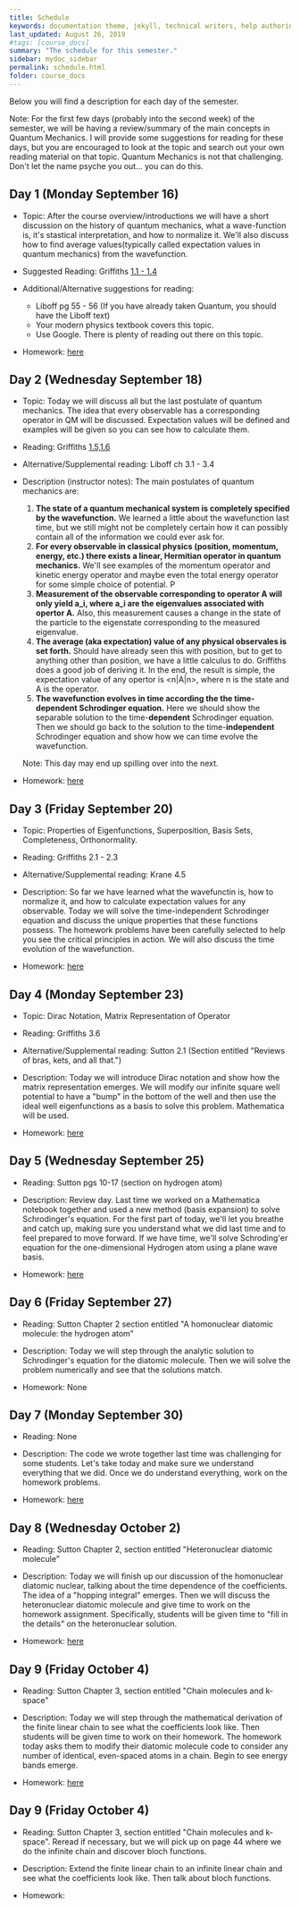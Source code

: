 ```yaml
---
title: Schedule
keywords: documentation theme, jekyll, technical writers, help authoring tools, hat replacements
last_updated: August 26, 2019
#tags: [course_docs]
summary: "The schedule for this semester."
sidebar: mydoc_sidebar
permalink: schedule.html
folder: course_docs
---
```


Below you will find a description for each day of the semester.  

Note: For the first few days (probably into the second week) of the semester, we will be having a review/summary of the main concepts in Quantum Mechanics.  I will provide some suggestions for reading for these days, but you are encouraged to look at the topic and search out your own reading material on that topic.  Quantum Mechanics is not that challenging.  Don't let the name psyche you out... you can do this.
  
## Day 1 (Monday September 16)
   - Topic:  After the course overview/introductions we will have a short discussion on the history of quantum mechanics, what a wave-function is, it's stastical interpretation, and how to normalize it.  We'll also discuss how to find average values(typically called expectation values in quantum mechanics) from the wavefunction.

   - Suggested Reading: Griffiths [1.1 - 1.4][griffiths_chp_1]
   - Additional/Alternative suggestions for reading:  
     - Liboff pg 55 - 56 (If you have already taken Quantum, you should have the Liboff text)
     - Your modern physics textbook covers this topic.
     - Use Google.  There is plenty of reading out there on this topic.

   - Homework: [here][day_1_hw]

## Day 2 (Wednesday September 18)  

   - Topic:  Today we will discuss all but the last postulate of quantum mechanics.  The idea that every observable has a corresponding operator in QM will be discussed.    Expectation values will be defined and examples will be given so you can see how to calculate them. 
   - Reading: Griffiths [1.5,1.6][griffiths_chp_1]
   - Alternative/Supplemental reading: Liboff ch 3.1 - 3.4

   - Description (instructor notes): The main postulates of quantum mechanics are:
     1. **The state of a quantum mechanical system is completely specified by the wavefunction.**  We learned a little about the wavefunction last time, but we still might not be completely certain how it can possibly contain all of the information we could ever ask for.
     2. **For every observable in classical physics (position, momentum, energy, etc.) there exists a linear, Hermitian operator in quantum mechanics.**  We'll see examples of the momentum operator and kinetic energy operator and maybe even the total energy operator for some simple choice of potential.  P
     3. **Measurement of the observable corresponding to operator A will only yield a_i, where a_i are the eigenvalues associated with opertor A.**  Also, this measurement causes a change in the state of the particle to the eigenstate corresponding to the measured eigenvalue.
     4. **The average (aka expectation) value of any physical observales is set forth.**  Should have already seen this with position, but to get to anything other than position, we have a little calculus to do.  Griffiths does a good job of deriving it.  In the end, the result is simple, the expectation value of any opertor is <n\|A\|n>, where n is the state and A is the operator.
     5. **The wavefunction evolves in time according the the time-dependent Schrodinger equation.**  Here we should show the separable solution to the time-**dependent** Schrodinger equation.  Then we should go back to the solution to the time-**independent** Schrodinger equation and show how we can time evolve the wavefunction.

     Note:  This day may end up spilling over into the next.

   - Homework: [here][day_2_hw]


## Day 3 (Friday September 20)
   - Topic: Properties of Eigenfunctions, Superposition, Basis Sets, Completeness, Orthonormality.

   - Reading: Griffiths  2.1 - 2.3
   - Alternative/Supplemental reading: Krane 4.5

   - Description: So far we have learned what the wavefunctin is, how to normalize it, and how to calculate expectation values for any observable.  Today we will solve the time-independent Schrodinger equation and discuss the unique properties that these functions possess.  The homework problems have been carefully selected to help you see the critical principles in action.  We will also discuss the time evolution of the wavefunction.

   - Homework: [here][day_3_hw]


## Day 4 (Monday September 23)

   - Topic: Dirac Notation, Matrix Representation of Operator
   - Reading: Griffiths  3.6
   - Alternative/Supplemental reading: Sutton 2.1 (Section entitled "Reviews of bras, kets, and all that.")

   - Description: Today we will introduce Dirac notation and show how the matrix representation emerges.  We will modify our infinite square well potential to have a "bump" in the bottom of the well and then use the ideal well eigenfunctions as a basis to solve this problem.  Mathematica will be used.

   - Homework: [here][day_4_hw]


## Day 5 (Wednesday September 25)

   - Reading: Sutton pgs 10-17 (section on hydrogen atom)

   - Description: Review day.  Last time we worked on a Mathematica notebook together and used a new method (basis expansion) to solve Schrodinger's equation.  For the first part of today, we'll let you breathe and catch up, making sure you understand what we did last time and to feel prepared to move forward.  If we have time, we'll solve Schroding'er equation for the one-dimensional Hydrogen atom using a plane wave basis.
 
   - Homework: [here][day_5_hw]


## Day 6 (Friday September 27)

   - Reading: Sutton Chapter 2 section entitled "A homonuclear diatomic molecule: the hydrogen atom"

   - Description: Today we will step through the analytic solution to Schrodinger's equation for the diatomic molecule.  Then we will solve the problem numerically and see that the solutions match.

   - Homework: None 

## Day 7 (Monday September 30)

   - Reading: None

   - Description: The code we wrote together last time was challenging for some students.  Let's take today and make sure we understand everything that we did.  Once we do understand everything, work on the homework problems.

   - Homework: [here][day_6_hw]

## Day 8 (Wednesday October 2)

   - Reading: Sutton Chapter 2, section entitled "Heteronuclear diatomic molecule"

   - Description: Today we will finish up our discussion of the homonuclear diatomic nuclear, talking about the time dependence of the coefficients.  The idea of a "hopping integral" emerges.  Then we will discuss the heteronuclear diatomic molecule and give time to work on the homework assignment.  Specifically, students will be given time to "fill in the details" on the heteronuclear solution.

   - Homework: [here][day_8_hw]

## Day 9 (Friday October 4)

   - Reading: Sutton Chapter 3, section entitled "Chain molecules and k-space"

   - Description: Today we will step through the mathematical derivation of the finite linear chain to see what the coefficients look like.  Then students will be given time to work on their homework.  The homework today asks them to modify their diatomic molecule code to consider any number of identical, even-spaced atoms in a chain.  Begin to see energy bands emerge.

   - Homework: [here][day_9_hw]

## Day 9 (Friday October 4)

   - Reading: Sutton Chapter 3, section entitled "Chain molecules and k-space".  Reread if necessary, but we will pick up on page 44 where we do the infinite chain and discover bloch functions.

   - Description: Extend the finite linear chain to an infinite linear chain and see what the coefficients look like.  Then talk about bloch functions.

   - Homework: 


[griffiths_chp_1]: https://content.byui.edu/file/51c6f2c7-d1f2-4716-9674-c3bc2de5a273/1/Intro%20to%20Quantum%20Mechanics%20Chapter%201.pdf
[griffiths_chp_2]: https://content.byui.edu/file/51c6f2c7-d1f2-4716-9674-c3bc2de5a273/1/Intro%20to%20Quantum%20Mechanics%20Chapter%202.pdf
[day_1_hw]: https://lancejnelson.github.io/PH323/course_docs/homework/day1.pdf
[day_2_hw]: https://lancejnelson.github.io/PH323/course_docs/homework/day2.pdf
[day_3_hw]: https://lancejnelson.github.io/PH323/course_docs/homework/day3.pdf
[day_4_hw]: https://lancejnelson.github.io/PH323/course_docs/homework/day4.pdf
[day_5_hw]: https://lancejnelson.github.io/PH323/course_docs/homework/quantumReview.pdf

[day_6_hw]: https://lancejnelson.github.io/PH323/course_docs/homework/day6.pdf
[day_8_hw]: https://lancejnelson.github.io/PH323/course_docs/homework/day8.pdf
[day_9_hw]: https://lancejnelson.github.io/PH323/course_docs/homework/day9.pdf